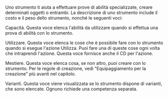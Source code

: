 Uno strumento ti aiuta a effettuare prove di abilità specializzate, creare determinati oggetti o entrambi. La descrizione di uno strumento include il costo e il peso dello strumento, nonché le seguenti voci:

Capacità. Questa voce elenca l'abilità da utilizzare quando si effettua una prova di abilità con lo strumento.

Utilizzare. Questa voce elenca le cose che è possibile fare con lo strumento quando si esegue l'azione Utilizza. Puoi fare una di queste cose ogni volta che intraprendi l'azione. Questa voce fornisce anche il CD per l'azione.

Mestiere. Questa voce elenca cosa, se non altro, puoi creare con lo strumento. Per le regole di creazione, vedi "Equipaggiamento per la creazione" più avanti nel capitolo.

Varianti. Questa voce viene visualizzata se lo strumento dispone di varianti, che sono elencate. Ognuno richiede una competenza separata.